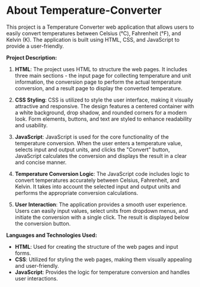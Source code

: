 #  About Temperature-Converter

This project is a Temperature Converter web application that allows users to easily convert temperatures between Celsius (°C), Fahrenheit (°F), and Kelvin (K). The application is built using HTML, CSS, and JavaScript to provide a user-friendly.

**Project Description:**

1. **HTML**: The project uses HTML to structure the web pages. It includes three main sections - the input page for collecting temperature and unit information, the conversion page to perform the actual temperature conversion, and a result page to display the converted temperature.

2. **CSS Styling**: CSS is utilized to style the user interface, making it visually attractive and responsive. The design features a centered container with a white background, drop shadow, and rounded corners for a modern look. Form elements, buttons, and text are styled to enhance readability and usability.

3. **JavaScript**: JavaScript is used for the core functionality of the temperature conversion. When the user enters a temperature value, selects input and output units, and clicks the "Convert" button, JavaScript calculates the conversion and displays the result in a clear and concise manner.

4. **Temperature Conversion Logic**: The JavaScript code includes logic to convert temperatures accurately between Celsius, Fahrenheit, and Kelvin. It takes into account the selected input and output units and performs the appropriate conversion calculations.

5. **User Interaction**: The application provides a smooth user experience. Users can easily input values, select units from dropdown menus, and initiate the conversion with a single click. The result is displayed below the conversion button.

**Languages and Technologies Used:**

- **HTML**: Used for creating the structure of the web pages and input forms.
- **CSS**: Utilized for styling the web pages, making them visually appealing and user-friendly.
- **JavaScript**: Provides the logic for temperature conversion and handles user interactions.

